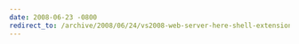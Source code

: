 ```yaml
---
date: 2008-06-23 -0800
redirect_to: /archive/2008/06/24/vs2008-web-server-here-shell-extension.aspx/
---
```

